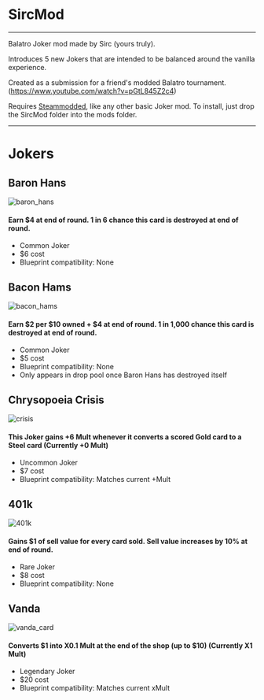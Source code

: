 # SircMod
-----
Balatro Joker mod made by Sirc (yours truly).

Introduces 5 new Jokers that are intended to be balanced around the vanilla experience.

Created as a submission for a friend's modded Balatro tournament. (https://www.youtube.com/watch?v=pGtL845Z2c4)

Requires [Steammodded](https://github.com/Steamodded/smods), like any other basic Joker mod. To install, just drop the SircMod folder into the mods folder.

-----
# Jokers

## Baron Hans
![baron_hans](https://github.com/user-attachments/assets/6cc37af0-f020-4784-823f-573a4973e43e)
#### Earn $4 at end of round. 1 in 6 chance this card is destroyed at end of round.
- Common Joker
- $6 cost
- Blueprint compatibility: None

## Bacon Hams
![bacon_hams](https://github.com/user-attachments/assets/58322255-9187-43fd-b1ed-2c40d44f0049)
#### Earn $2 per $10 owned + $4 at end of round. 1 in 1,000 chance this card is destroyed at end of round.
- Common Joker
- $5 cost
- Blueprint compatibility: None
- Only appears in drop pool once Baron Hans has destroyed itself

## Chrysopoeia Crisis
![crisis](https://github.com/user-attachments/assets/2d2818d9-8f81-4528-ae28-142098dea368)
#### This Joker gains +6 Mult whenever it converts a scored Gold card to a Steel card (Currently +0 Mult)
- Uncommon Joker
- $7 cost
- Blueprint compatibility: Matches current +Mult

## 401k
![401k](https://github.com/user-attachments/assets/e51d04b5-4ff1-4265-aec2-7f7f9b23aae9)
#### Gains $1 of sell value for every card sold. Sell value increases by 10% at end of round.
- Rare Joker
- $8 cost
- Blueprint compatibility: None

## Vanda
![vanda_card](https://github.com/user-attachments/assets/88658386-d868-41d2-9cf0-eca3a7cba220)
#### Converts $1 into X0.1 Mult at the end of the shop (up to $10) (Currently X1 Mult)
- Legendary Joker
- $20 cost
- Blueprint compatibility: Matches current xMult

